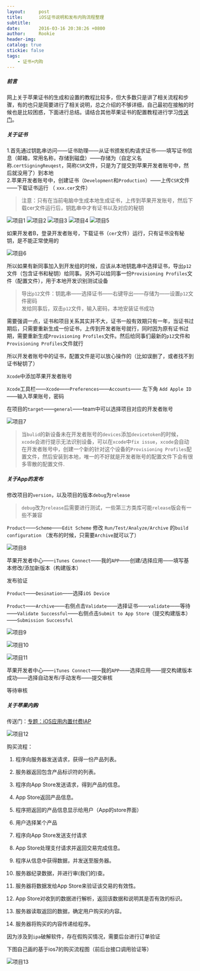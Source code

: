 ```yaml
---
layout:     post
title:      iOS证书说明和发布内购流程整理
subtitle:   
date:       2016-03-16 20:38:26 +0800
author:     Rookie
header-img: 
catalog: true
stickie: false
tags:
    - 证书+内购
---
```


##### 前言
网上关于苹果证书的生成和设置的教程比较多，但大多数只是讲了相关流程和步骤，有的也只是简要进行了相关说明，总之介绍的不够详细，自己最初在接触的时候也是比较困惑，下面进行总结。请结合其他苹果证书的配置教程进行学习[传送门](https://blog.csdn.net/holydancer/article/details/9219333)。

##### 关于证书

1.首先通过钥匙串访问——证书助理——从证书颁发机构请求证书——填写证书信息（邮箱，常用名称，存储到磁盘）——存储为（自定义名称.`certSigningReuqest`，简称`CSR`文件，只是为了提交到苹果开发者账号中，然后就没用了）到本地  
2.苹果开发者账号中，创建证书（`Development`和`Production`）——上传`CSR`文件——下载证书运行 （ `xxx.cer`文件）  
>注意：只有在当前电脑中生成本地生成证书，上传到苹果开发账号，然后下载cer文件运行后，钥匙串中才有证书以及对应的秘钥

![项目1](/img/20160316/1.png)
![项目2](/img/20160316/2.png)
![项目3](/img/20160316/3.png)
![项目4](/img/20160316/4.png)
![项目5](/img/20160316/5.png)

如果开发者B，登录开发者账号，下载证书（`cer`文件）运行，只有证书没有秘钥，是不能正常使用的

![项目6](/img/20160316/6.png)

所以如果有新同事加入到开发组的时候，应该从本地钥匙串中选择证书，导出`p12`文件（包含证书和秘钥）给同事。另外可以给同事一份`Provisioning Profiles`文件（配置文件），用于本地开发识别测试设备  
>导出`p12`文件：钥匙串——选择证书——右键导出——存储为——设置`p12`文件密码  
发给同事后，双击`p12`文件，输入密码，本地安装证书成功

需要强调一点，证书和项目关系其实并不大，证书一般有效期只有一年，当证书过期后，只需要重新生成一份证书，上传到开发者账号就行，同时因为原有证书过期，需要重新生成`Provisioning Profiles`文件。然后给同事们最新的`p12`文件和`Provisioning Profiles`文件就行  

所以开发者账号中的证书，配置文件是可以放心操作的（比如误删了，或者找不到证书秘钥了）

`Xcode`中添加苹果开发者账号

`Xcode`工具栏——`Xcode`——`Preferences`——`Accounts`—— 左下角 `Add Apple ID` ——输入苹果账号，密码

在项目的`target`——`general`——team中可以选择项目对应的开发者账号

![项目7](/img/20160316/7.png)

>当`bulid`的新设备未在开发者账号的`devices`添加`devicetoken`的时候，`xcode`会进行提示无法识别设备，可以在`xcode`中`fix issue`，`xcode`会自动在开发者账号中，创建一个新的针对这个设备的`Provisioning Profiles`配置文件，然后安装到本地，唯一的不好就是开发者账号的配置文件下会有很多零散的配置文件.

##### 关于App的发布

修改项目的`version`，以及项目的版本`debug`为`release`

>`debug`改为`release`后需要进行测试，一些第三方类库可能`release`版会有一些不兼容

`Product`——`Scheme`——`Edit Scheme` 修改 `Run/Test/Analyze/Archive` 的`build configuration`  （发布的时候，只需要`Archive`就可以了）

![项目8](/img/20160316/8.png)

苹果开发者中心——`iTunes Connect`——我的`APP`——创建/选择应用——填写基本修改/添加新版本（构建版本）

发布验证

`Product`——`Desination`——选择`iOS Device` 

`Product`——`Archive`——右侧点击`Validate`——选择证书——`validate`——等待——`Validate Successful`——右侧点击`Submit to App Store`（提交构建版本）——`Submission Successful`

![项目9](/img/20160316/9.png)

![项目10](/img/20160316/10.png)

![项目11](/img/20160316/11.png)

苹果开发者中心——`iTunes Connect`——我的`APP`——选择应用——提交构建版本成功——选择自动发布/手动发布——提交审核

等待审核

##### 关于苹果内购

传送门：[专题：iOS应用内置付费IAP](http://mobile.51cto.com/iphone-410162.htm)

![项目12](/img/20160316/12.png)

购买流程：

1. 程序向服务器发送请求，获得一份产品列表。

2. 服务器返回包含产品标识符的列表。

3. 程序向App Store发送请求，得到产品的信息。

4. App Store返回产品信息。

5. 程序把返回的产品信息显示给用户（App的store界面）

6. 用户选择某个产品

7. 程序向App Store发送支付请求

8. App Store处理支付请求并返回交易完成信息。

9. 程序从信息中获得数据，并发送至服务器。

10. 服务器纪录数据，并进行审(我们的)查。

11. 服务器将数据发给App Store来验证该交易的有效性。

12. App Store对收到的数据进行解析，返回该数据和说明其是否有效的标识。

13. 服务器读取返回的数据，确定用户购买的内容。

14. 服务器将购买的内容传递给程序。

因为涉及到`ipa`破解软件，存在假购买情况，需要后台进行订单验证

下图自己画的基于ios7的购买流程图（前后台接口调用验证等）

![项目13](/img/20160316/13.jpg)










